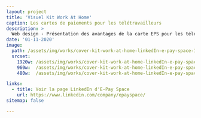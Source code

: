 ```yaml
---
layout: project
title: 'Visuel Kit Work At Home'
caption: Les cartes de paiements pour les télétravailleurs
description: >
  Web design - Présentation des avantages de la carte EPS pour les télétravailleurs
date: '01-11-2020'
image: 
  path: /assets/img/works/cover-kit-work-at-home-linkedIn-e-pay-space-11-2020-2.jpg
  srcset: 
    1920w: /assets/img/works/cover-kit-work-at-home-linkedIn-e-pay-space-11-2020-2.jpg
    960w:  /assets/img/works/cover-kit-work-at-home-linkedIn-e-pay-space-11-2020-2.jpg
    480w:  /assets/img/works/cover-kit-work-at-home-linkedIn-e-pay-space-11-2020-2.jpg

links:
  - title: Voir la page LinkedIn d'E-Pay Space
    url: https://www.linkedin.com/company/epayspace/
sitemap: false

---
```


